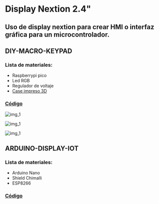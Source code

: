 # Display Nextion 2.4" 
## Uso de display nextion para crear HMI o interfaz gráfica para un microcontrolador.

## DIY-MACRO-KEYPAD
### Lista de materiales:
  - Raspberrypi pico
  - Led RGB
  - Regulador de voltaje
  - [Case impreso 3D](https://github.com/irvyncornejo/nextion-display/tree/main/pico-diy-stream-deck/src/case-3D)

### [Código](https://github.com/irvyncornejo/nextion-display/tree/main/pico-diy-stream-deck/programming-processor)

![img_1](https://github.com/irvyncornejo/nextion-display/blob/main/pico-diy-stream-deck/src/result/1.jpeg)

![img_1](https://github.com/irvyncornejo/nextion-display/blob/main/pico-diy-stream-deck/src/result/2.jpeg)

![img_1](https://github.com/irvyncornejo/nextion-display/blob/main/pico-diy-stream-deck/src/result/3.jpeg)

  
## ARDUINO-DISPLAY-IOT
### Lista de materiales:
  - Arduino Nano
  - Shield Chimalli
  - ESP8266

### [Código](https://github.com/irvyncornejo/nextion-display/tree/main/arduino-display-for-IoT/programming-processor)